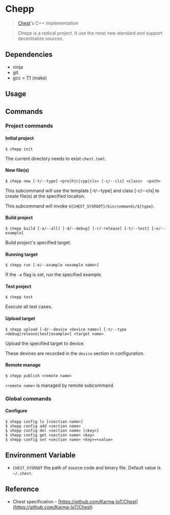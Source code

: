 # Chepp
> [Chest](https://github.com/Karma-IoT/Chest)'s C++ implementation

> Chepp is a radical project. It use the most new standard and support decentralize sources.

## Dependencies

- ninja
- git
- gcc < 7.1 (make)

## Usage



## Commands

### Project commands

#### Initial project

``` shell
$ chepp init
```

The current directory needs to exist `chest.toml`.

#### New file(s)

``` shell
$ chepp new [-t/--type] <pro|h|c|cpp|cls> [-c/--cls] <class>  <path>
```

This subcommand will use the template [-t/--type] and class [-c/--cls] to create file(s) at the specified location.

This subcommand will invoke `${CHEST_SYSROOT}/bin/commands/${type}`. 

#### Build project

``` shell
$ chepp build [-a/--all] [-d/--debug] [-r/-release] [-t/--test] [-e/--example]
```

Build project's specified target.

#### Running target

``` shell
$ chepp run [-e/--example <example name>]
```

If the `-e` flag is set, run the specified example.

#### Test project

``` shell
$ chepp test
```

Execute all test cases.

#### Upload target

``` shell
$ shepp upload [-d/--device <device name>] [-t/--type <debug|release|test|example>] <target name>
```

Upload the specified target to device.

These devices are recorded in the `device`  section in configuration.

#### Remote manage

```shell
$ chepp publish <remote name>
```

`<remote name>` is managed by remote subcommand.

### Global commands

#### Configure

```shell
$ shepp config ls [<section name>]
$ shepp config add <section name>
$ shepp config del <section name> [<key>]
$ shepp config get <section name> <key>
$ shepp config set <section name> <key>=<value>
```

## Environment Variable

- `CHEST_SYSROOT`  the path of source code and binary file. Default value is `~/.chest`.

## Reference

- Chest specification - [https://github.com/Karma-IoT/Chest](https://github.com/Karma-IoT/Chest)

